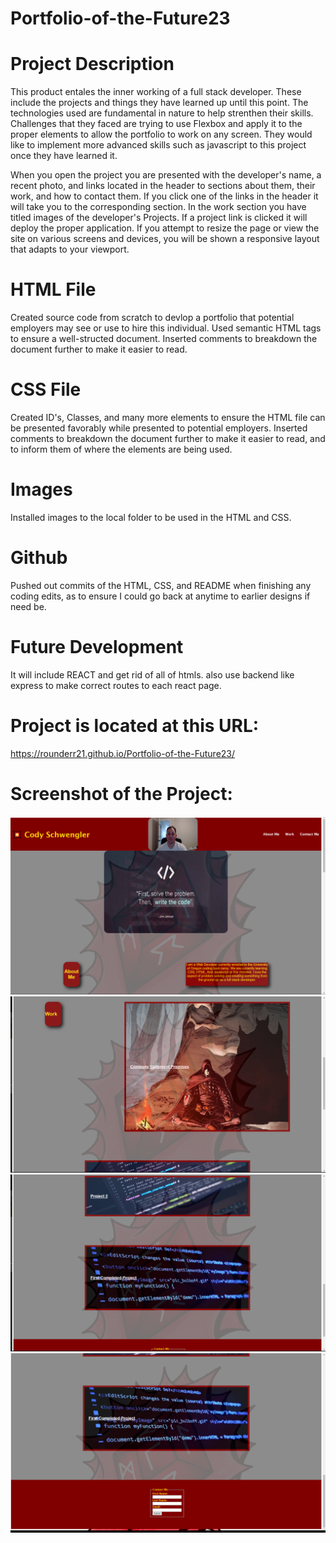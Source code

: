 # Portfolio-of-the-Future23

# Project Description

This product entales the inner working of a full stack developer. These include the projects and things they have learned up until this point. The technologies used are fundamental in nature to help strenthen their skills. Challenges that they faced are trying to use Flexbox and apply it to the proper elements to allow the portfolio to work on any screen. They would like to implement more advanced skills such as javascript to this project once they have learned it. 

When you open the project you are presented with the developer's name, a recent photo, and links located in the header to sections about them, their work, and how to contact them. If you click one of the links in the header it will take you to the corresponding section. In the work section you have titled images of the developer's Projects. If a project link is clicked it will deploy the proper application. If you attempt to resize the page or view the site on various screens and devices, you will be shown a responsive layout that adapts to your viewport.

# HTML File
Created source code from scratch to devlop a portfolio that potential employers may see or use to hire this individual. Used semantic HTML tags to ensure a well-structed document. Inserted comments to breakdown the document further to make it easier to read.

# CSS File
Created ID's, Classes, and many more elements to ensure the HTML file can be presented favorably while presented to potential employers. Inserted comments to breakdown the document further to make it easier to read, and to inform them of where the elements are being used.

# Images
Installed images to the local folder to be used in the HTML and CSS.

# Github
Pushed out commits of the HTML, CSS, and README when finishing any coding edits, as to ensure I could go back at anytime to earlier designs if need be.

# Future Development
It will include REACT and get rid of all of htmls. also use backend like express to make correct routes to each react page.

# Project is located at this URL:

https://rounderr21.github.io/Portfolio-of-the-Future23/

# Screenshot of the Project:

![Alt text](/Assets/Images/Screenshot%20(81).png "Top of Page/About Me.")
![Alt text](/Assets/Images/Screenshot%20(82).png "Work")
![Alt text](/Assets/Images/Screenshot%20(83).png "Work Projects")
![Alt text](/Assets/Images/Screenshot%20(84).png "Contact me/Footer.")

